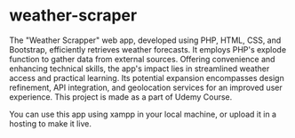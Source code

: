 # weather-scraper
The "Weather Scrapper" web app, developed using PHP, HTML, CSS, and Bootstrap, efficiently retrieves weather forecasts. It employs PHP's explode function to gather data from external sources. Offering convenience and enhancing technical skills, the app's impact lies in streamlined weather access and practical learning. Its potential expansion encompasses design refinement, API integration, and geolocation services for an improved user experience. 
This project is made as a part of Udemy Course.


You can use this app using xampp in your local machine, or upload it in a hosting to make it live. 
